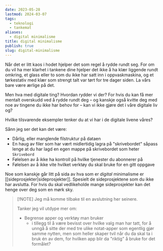 ```yaml
---
date: 2023-05-28
lastmod: 2024-03-07
tags:
  - teknologi
  - tankemat
aliases:
  - digital minimalisme
title: digital minimalisme
publish: true
slug: digital-minimalisme
---
```


Når det er litt kaos i hodet hjelper det som regel å rydde rundt seg. For om du vil ha mer klarhet i tankene dine hjelper det ikke å ha klær liggende rundt omkring, et glass eller to som du ikke har satt inn i oppvaskmaskina, og et tørkestativ med klær som strengt talt var tørt for tre dager siden. La vårs bare være ærlige på det.

Men hva med digitale ting? Hvordan rydder vi der? For hvis du kan få mer mentalt overskudd ved å rydde rundt deg – og kanskje også kvitte deg med noe av tingene du ikke har behov for – kan vi ikke gjøre det i våre digitale liv og?

Hvilke tilsvarende eksempler tenker du at vi har i de digitale livene våres?

Sånn jeg ser det kan det være:
- Dårlig, eller manglende filstruktur på dataen
- En haug av filer som har vært midlertidig lagra på "skrivebordet" såpass lenge at du har lagd en egen mappe på skrivebordet som heter `Skrivebord`
- Følelsen av å ikke ha kontroll på hvilke tjenester du abonnerer på
- Følelsen av å ikke vite hvilket verktøy du skal bruke for en gitt oppgave

Noe som kanskje går litt på sida av hva som er *digital* minimalisme er [[sideprosjekter|sideprosjekter]]. Spesielt de sideprosjektene som du ikke har avslutta. For hvis du skal vedlikeholde mange sideprosjekter kan det henge over deg som en mørk sky.

> [!NOTE] Jeg må komme tilbake til en avslutning her seinere.
> 
> Tanker jeg vil utdype mer om:
> - Begrense apper og verktøy man bruker
> 	- i tillegg til å være bevisst over hvilke valg man har tatt, for å unngå å sitte der med tre ulike notat-apper som egentlig gjør samme nytten, men som heller skaper tvil når du da skal ta i bruk én av dem, for hvilken app blir da "riktig" å bruke for det formålet?
